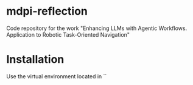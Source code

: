 # mdpi-reflection
Code repository for the work "Enhancing LLMs with Agentic Workflows. Application to Robotic Task-Oriented Navigation"

# Installation
Use the virtual environment located in ``
